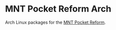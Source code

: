 # MNT Pocket Reform Arch

Arch Linux packages for the [MNT Pocket Reform](https://www.crowdsupply.com/mnt/pocket-reform).

